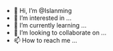 - 👋 Hi, I’m @Islanming
- 👀 I’m interested in ...
- 🌱 I’m currently learning ...
- 💞️ I’m looking to collaborate on ...
- 📫 How to reach me ...

<!---
Islanming/Islanming is a ✨ special ✨ repository because its `README.md` (this file) appears on your GitHub profile.
You can click the Preview link to take a look at your changes.
--->
